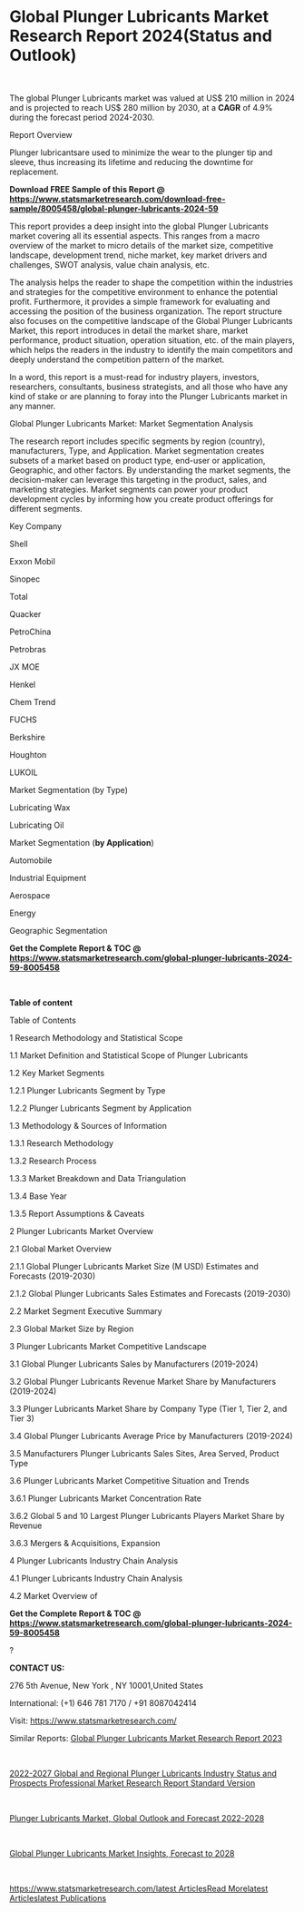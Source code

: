 <h1>Global Plunger Lubricants Market Research Report 2024(Status and Outlook)</h1><br/><p>The global Plunger Lubricants market was valued at US$ 210 million in 2024 and is projected to reach US$ 280 million by 2030, at a <strong>CAGR</strong> of 4.9% during the forecast period 2024-2030.</p>
 
 
 
 <p>Report Overview</p>
 
 
 
 <p>Plunger lubricantsare used to minimize the wear to the plunger tip and sleeve, thus increasing its lifetime and reducing the downtime for replacement.</p>
 
 
 
 <p><strong>Download FREE Sample of this Report @ <a href="https://www.statsmarketresearch.com/download-free-sample/8005458/global-plunger-lubricants-2024-59">https://www.statsmarketresearch.com/download-free-sample/8005458/global-plunger-lubricants-2024-59</a></strong></p>
 
 
 
 <p>This report provides a deep insight into the global Plunger Lubricants market covering all its essential aspects. This ranges from a macro overview of the market to micro details of the market size, competitive landscape, development trend, niche market, key market drivers and challenges, SWOT analysis, value chain analysis, etc.</p>
 
 
 
 <p>The analysis helps the reader to shape the competition within the industries and strategies for the competitive environment to enhance the potential profit. Furthermore, it provides a simple framework for evaluating and accessing the position of the business organization. The report structure also focuses on the competitive landscape of the Global Plunger Lubricants Market, this report introduces in detail the market share, market performance, product situation, operation situation, etc. of the main players, which helps the readers in the industry to identify the main competitors and deeply understand the competition pattern of the market.</p>
 
 
 
 <p>In a word, this report is a must-read for industry players, investors, researchers, consultants, business strategists, and all those who have any kind of stake or are planning to foray into the Plunger Lubricants market in any manner.</p>
 
 
 
 <p>Global Plunger Lubricants Market: Market Segmentation Analysis</p>
 
 
 
 <p>The research report includes specific segments by region (country), manufacturers, Type, and Application. Market segmentation creates subsets of a market based on product type, end-user or application, Geographic, and other factors. By understanding the market segments, the decision-maker can leverage this targeting in the product, sales, and marketing strategies. Market segments can power your product development cycles by informing how you create product offerings for different segments.</p>
 
 
 
 <p>Key Company</p>
 
 
 
 <p>Shell</p>
 
 
 
 <p>Exxon Mobil</p>
 
 
 
 <p>Sinopec</p>
 
 
 
 <p>Total</p>
 
 
 
 <p>Quacker</p>
 
 
 
 <p>PetroChina</p>
 
 
 
 <p>Petrobras</p>
 
 
 
 <p>JX MOE</p>
 
 
 
 <p>Henkel</p>
 
 
 
 <p>Chem Trend</p>
 
 
 
 <p>FUCHS</p>
 
 
 
 <p>Berkshire</p>
 
 
 
 <p>Houghton</p>
 
 
 
 <p>LUKOIL</p>
 
 
 
 <p>Market Segmentation (by Type)</p>
 
 
 
 <p>Lubricating Wax</p>
 
 
 
 <p>Lubricating Oil</p>
 
 
 
 <p>Market Segmentation (<strong>by Application</strong>)</p>
 
 
 
 <p>Automobile</p>
 
 
 
 <p>Industrial Equipment</p>
 
 
 
 <p>Aerospace</p>
 
 
 
 <p>Energy</p>
 
 
 
 <p>Geographic Segmentation</p>
 
 
 
 <div><b>Get the Complete Report & TOC @ <a href="https://www.statsmarketresearch.com/global-plunger-lubricants-2024-59-8005458">https://www.statsmarketresearch.com/global-plunger-lubricants-2024-59-8005458</a></b></div>
 
 
 
 <p><br />
 
 <b>Table of content</b></p>
 
 
 
 <p>Table of Contents<br />
 
 1 Research Methodology and Statistical Scope<br />
 
 1.1 Market Definition and Statistical Scope of Plunger Lubricants<br />
 
 1.2 Key Market Segments<br />
 
 1.2.1 Plunger Lubricants Segment by Type<br />
 
 1.2.2 Plunger Lubricants Segment by Application<br />
 
 1.3 Methodology & Sources of Information<br />
 
 1.3.1 Research Methodology<br />
 
 1.3.2 Research Process<br />
 
 1.3.3 Market Breakdown and Data Triangulation<br />
 
 1.3.4 Base Year<br />
 
 1.3.5 Report Assumptions & Caveats<br />
 
 2 Plunger Lubricants Market Overview<br />
 
 2.1 Global Market Overview<br />
 
 2.1.1 Global Plunger Lubricants Market Size (M USD) Estimates and Forecasts (2019-2030)<br />
 
 2.1.2 Global Plunger Lubricants Sales Estimates and Forecasts (2019-2030)<br />
 
 2.2 Market Segment Executive Summary<br />
 
 2.3 Global Market Size by Region<br />
 
 3 Plunger Lubricants Market Competitive Landscape<br />
 
 3.1 Global Plunger Lubricants Sales by Manufacturers (2019-2024)<br />
 
 3.2 Global Plunger Lubricants Revenue Market Share by Manufacturers (2019-2024)<br />
 
 3.3 Plunger Lubricants Market Share by Company Type (Tier 1, Tier 2, and Tier 3)<br />
 
 3.4 Global Plunger Lubricants Average Price by Manufacturers (2019-2024)<br />
 
 3.5 Manufacturers Plunger Lubricants Sales Sites, Area Served, Product Type<br />
 
 3.6 Plunger Lubricants Market Competitive Situation and Trends<br />
 
 3.6.1 Plunger Lubricants Market Concentration Rate<br />
 
 3.6.2 Global 5 and 10 Largest Plunger Lubricants Players Market Share by Revenue<br />
 
 3.6.3 Mergers & Acquisitions, Expansion<br />
 
 4 Plunger Lubricants Industry Chain Analysis<br />
 
 4.1 Plunger Lubricants Industry Chain Analysis<br />
 
 4.2 Market Overview of</p>
 
 
 
 <div><b>Get the Complete Report & TOC @ <a href="https://www.statsmarketresearch.com/global-plunger-lubricants-2024-59-8005458">https://www.statsmarketresearch.com/global-plunger-lubricants-2024-59-8005458</a></b></div>
 
 
 
 <p>? </p>
 
 
 
 <p><b>CONTACT US:</b><br />
 
 276 5th Avenue, New York , NY 10001,United States<br />
 
 International: (+1) 646 781 7170 / +91 8087042414<br />
 
 Visit: <a href="https://www.statsmarketresearch.com/">https://www.statsmarketresearch.com/</a><br />
 
 Similar Reports: <a href="https://www.statsmarketresearch.com/global-plunger-lubricants-2024-59-8005458">Global Plunger Lubricants Market Research Report 2023</a><br />
 
 <br />
 
 <a href="https://www.statsmarketresearch.com/global-plunger-lubricants-2024-59-8005458">2022-2027 Global and Regional Plunger Lubricants Industry Status and Prospects Professional Market Research Report Standard Version</a><br />
 
 <br />
 
 <a href="https://www.statsmarketresearch.com/global-plunger-lubricants-2024-59-8005458">Plunger Lubricants Market, Global Outlook and Forecast 2022-2028</a><br />
 
 <br />
 
 <a href="https://www.statsmarketresearch.com/global-plunger-lubricants-2024-59-8005458">Global Plunger Lubricants Market Insights, Forecast to 2028</a><br />
 
 <br />
 
 <a href="https://gyeongbokgung.com">https://www.statsmarketresearch.com/</a><a href="https://hallyeomaritime.com">latest Articles</a><a href="https://jingwansa.com">Read More</a><a href="https://nguoiviet.jp/">latest Articles</a><a href="https://www.intelmarketresearch.com/">latest Publications</a></p>